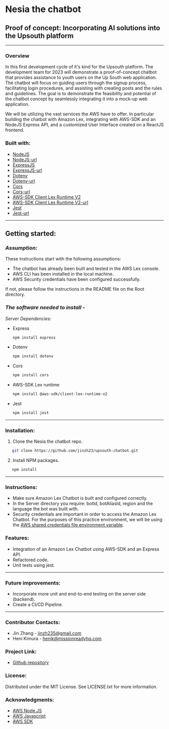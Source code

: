 # Nesia the chatbot

## Proof of concept: Incorporating AI solutions into the Upsouth platform

---

### **Overview**

In this first development cycle of it's kind for the Upsouth platform. The development team for 2023 will demonstrate a proof-of-concept chatbot that provides assistance to youth users on the Up South web application. The chatbot will focus on guiding users through the signup process, facilitating login procedures, and assisting with creating posts and the rules and guidelines. The goal is to demonstrate the feasibility and potential of the chatbot concept by seamlessly integrating it into a mock-up web application.

We will be utilizing the vast services the AWS have to offer. In particular building the chatbot with Amazon Lex, integrating with AWS-SDK and an NodeJS Express API, and a customized User Interface created on a ReactJS frontend.


### **Built with:**

- [NodeJS](https://img.shields.io/badge/NodeJS-20232A?style=for-the-badge&logo-nodejs&logoColor=026e00 "NodeJS")
- [NodeJS-url](https://nodejs.org/en/docs "NodeJSurl")
- [ExpressJS](https://img.shields.io/badge/ExpressJS-20232A?style=for-the-badge&logo-expressjs&logoColor=026e00 "ExpressJS")
- [ExpressJS-url](https://expressjs.com/ "ExpressJSurl")
- [Dotenv](https://img.shields.io/badge/Dotenv-20232A?style=for-the-badge&logo-dotenv&logoColor=026e00 "Dotenv")
- [Dotenv-url](https://github.com/motdotla/dotenv "Dotenvurl")
- [Cors](https://img.shields.io/badge/Cors-20232A?style=for-the-badge&logo-cors&logoColor=026e00 "Cors")
- [Cors-url](https://www.npmjs.com/package/cors "Corsurl")
- [AWS-SDK Client Lex Runtime V2](https://img.shields.io/badge/AWS-SDK-20232A?style=for-the-badge&logo-aws-sdk&logoColor=026e00 "AWS-SDK Client Lex Runtime V2")
- [AWS-SDK Client Lex Runtime V2-url](https://docs.aws.amazon.com/AWSJavaScriptSDK/v3/latest/client/lex-runtime-service/ "AWS-SDK Client Lex Runtime V2surl")
- [Jest](https://img.shields.io/badge/Jest-20232A?style=for-the-badge&logo-jest&logoColor=026e00 "Jest")
- [Jest-url](https://jestjs.io/docs/getting-started "Jesturl")

---

## **Getting started:**

### _Assumption:_

These instructions start with the following assumptions: 

- The chatbot has already been built and tested in the AWS Lex console.
- AWS CLI has been installed in the local machine.
- AWS Security credentials have been configured successfully.

If not, please follow the instructions in the README file on the Root directory.

### _The software needed to install -_

_Server Dependencies:_

- Express

  ```sh
  npm install express
  ```

- Dotenv

  ```sh
  npm install dotenv
  ```

- Cors

  ```sh
  npm install cors
  ```

- AWS-SDK Lex runtime

  ```sh
  npm install @aws-sdk/client-lex-runtime-v2
  ```

- Jest

  ```sh
  npm install jest
  ```

---

### **Installation:**

1. Clone the Nesia the chatbot repo.

```sh
   git clone https://github.com/jinzh23/upsouth-chatbot.git
```

2. Install NPM packages.

```sh
   npm install
```  

---

### **Instructions:**

- Make sure Amazon Lex Chatbot is built and configured correctly.
- In the Server directory you require: botId, botAliasId, region and the language the bot was built with.
- Security credentials are important in order to access the Amazon Lex Chatbot. For the purposes of this practice environment, we will be using the [AWS shared credentials file environment variable](https://docs.aws.amazon.com/sdkref/latest/guide/creds-config-files.html).

### **Features:**

- Integration of an Amazon Lex Chatbot using AWS-SDK and an Express API.
- Refactored code.
- Unit tests using jest.

---

### **Future improvements:**

- Incorporate more unit and end-to-end testing on the server side (backend).
- Create a CI/CD Pipeline.

---

### **Contributor Contacts:**

- Jin Zhang - <jinzh235@gmail.com>
- Heni Kimura - <henik@missionreadyhq.com>

### **Project Link:**

- [Github repository](https://github.com/jinzh23/upsouth-chatbot.git "Github repository")

### **License:**

Distributed under the MIT License. See LICENSE.txt for more information.

### **Acknowledgments:**

- [AWS Node.JS](https://docs.aws.amazon.com/sdk-for-javascript/v3/developer-guide/getting-started-nodejs.html "Getting started in Node.JS")
- [AWS Javascript](https://aws.amazon.com/developer/language/javascript/ "Javasript on AWS")
- [AWS SDK](https://aws.amazon.com/developer/tools/ "AWS developer tools and SDKs")